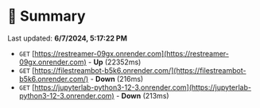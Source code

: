 # 📖 Summary
Last updated: **6/7/2024, 5:17:22 PM**

- `GET` [https://restreamer-09gx.onrender.com](https://restreamer-09gx.onrender.com) - **Up** (22352ms)
- `GET` [https://filestreambot-b5k6.onrender.com/](https://filestreambot-b5k6.onrender.com/) - **Down** (216ms)
- `GET` [https://jupyterlab-python3-12-3.onrender.com](https://jupyterlab-python3-12-3.onrender.com) - **Down** (213ms)
